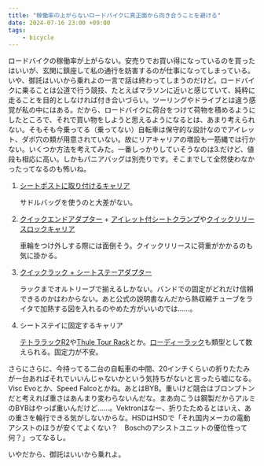 ```yaml
---
title: "稼働率の上がらないロードバイクに真正面から向き合うことを避ける"
date: 2024-07-16 23:00 +09:00
tags:   
    - bicycle
---
```


ロードバイクの稼働率が上がらない。安売りでお買い得になっているのを買ったはいいが、玄関に鎮座して私の通行を妨害するのが仕事になってしまっている。いや、御託はいいから乗れよの一言で話は終わってしまうのだけど。ロードバイクに乗ることは公道で行う競技、たとえばマラソンに近いと感じていて、純粋に走ることを目的としなければ付き合いづらい。ツーリングやドライブとは違う感覚が私の中にはある。だから、ロードバイクに荷台をつけて荷物を積めるようにしたところで、それで買い物をしようと思えるようになるとは、あまり考えられない。そもそも今乗ってる（乗ってない）自転車は保守的な設計なのでアイレット、ダボ穴の類が用意されていない。故にリアキャリアの増設も一筋縄では行かない。いくつか方法を考えてみた。一番しっかりしていそうなのは3.だけど、値段も相応に高い。しかもパニアバッグは別売りです。そこまでして全然使わなかったってなるのも怖いね。

1. [シートポストに取り付けるキャリア](https://www.gottsuprice.jp/?pid=172352856)

    サドルバッグを使うのと大差がない。

2. [クイックエンドアダプター](https://online.ysroad.co.jp/shop/g/g4948107092923/) + [アイレット付シートクランプ](https://gizaproducts.jp/products/seat-clamp-w-carrier-eyelet/)や[クイックリリースロックキャリア](https://www.riteway-jp.com/pa/shop/9919/)

    車輪をつけ外しする際には面倒そう。クイックリリースに荷重がかかるのも気に掛かる。

3. [クイックラック + シートステーアダプター](http://g-style.ne.jp/item.php?brand_id=21&item_category_id=305)

    ラックまでオルトリーブで揃えるしかない。バンドでの固定がどれだけ信頼できるのかはわからない。あと公式の説明書なんだから熱収縮チューブをライタで加熱する図を入れるのやめた方がいいのでは……。

4. シートステイに固定するキャリア

    [テトララックR2](https://topeak.jp/products/tetrarack-r2/)や[Thule Tour Rack](https://www.thule.com/ja-jp/bike-packs-bags-and-racks/panniers-and-bike-bags/thule-tour-rack-_-100090)とか。[ローディーラック](https://topeak.jp/products/roadie-rack/)も類型として数えられる。固定力が不安。

さらにさらに、今持ってる二台の自転車の中間、20インチくらいの折りたたみが一台あればそれでいいんじゃないかという気持ちがないと言ったら嘘になる。Visc Evoとか、Speed Falcoとかね。あとはBYB。重いけど競合はブロンプトンだと考えれば重さはあんまり変わらないんだな。まあ向こうは鋼製だからアルミのBYBはやっぱ重いんだけど……。Vektronはなー、折りたためるとはいえ、あの重さを輪行できる気がしないからな。HSDはHSDで「それ国内メーカの電動アシストのほうが安くてよくない？　Boschのアシストユニットの優位性って何？」ってなるし。

いやだから、御託はいいから乗れよ。
